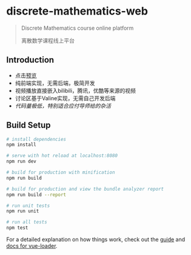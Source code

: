 # discrete-mathematics-web

> Discrete Mathematics course online platform
>
> 离散数学课程线上平台

## Introduction

- 点击[预览](http://42.193.123.190/)
- 纯前端实现，无需后端，极简开发
- 视频播放直接嵌入bilibili，腾讯，优酷等来源的视频
- 讨论区基于Valine实现，无需自己开发后端
- *代码量极低，特别适合应付导师给的杂活*

## Build Setup

``` bash
# install dependencies
npm install

# serve with hot reload at localhost:8080
npm run dev

# build for production with minification
npm run build

# build for production and view the bundle analyzer report
npm run build --report

# run unit tests
npm run unit

# run all tests
npm test
```

For a detailed explanation on how things work, check out the [guide](http://vuejs-templates.github.io/webpack/) and [docs for vue-loader](http://vuejs.github.io/vue-loader).
